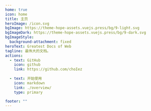```yaml
---
home: true
icon: home
title: 主页
heroImage: /icon.svg
bgImage: https://theme-hope-assets.vuejs.press/bg/9-light.svg
bgImageDark: https://theme-hope-assets.vuejs.press/bg/9-dark.svg
bgImageStyle:
  background-attachment: fixed
heroText: Greatest Docs of Web
tagline: 最伟大的文档。
actions:
  - text: GitHub
    icon: github
    link: https://github.com/choIez
  
  - text: 开始使用
    icon: markdown
    link: ./overview/
    type: primary

footer: ""
---
```


